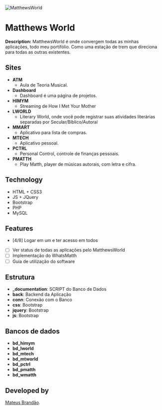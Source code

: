 ![MatthewsWorld](https://matthewsworld.life/img/logo-dash.png)
# Matthews World

**Description:** MatthewsWorld é onde convergem todas as minhas aplicações, todo meu portifólio. Como uma estação de trem que direciona para todas as outras existentes.

## Sites

- **ATM**
    - Aula de Teoria Musical.
- **Dashboard**
    - Dashboard é uma página de projetos.
- **HIMYM**
    - Streaming de How I Met Your Mother
- **LWORLD**
    - Literary World, onde você pode registrar suas atividades literárias separadas por Secular/Bíblico/Autoral
- **MMART**
    - Aplicativo para lista de compras.
- **MTECH**
    - Aplicativo pessoal.
- **PCTRL**
    - Personal Control, controle de finanças pessoais.
- **PMATTH**
    - Play Matth, player de músicas autorais, com letra e cifra.    

## Technology

- HTML + CSS3
- JS + JQuery
- Bootstrap
- PHP
- MySQL

## Features

- [4/8] Logar em um e ter acesso em todos
- [ ] Ver status de todas as aplicações pelo MatthewsWorld
- [ ] Implementação do WhatsMatth
- [ ] Guia de utilização do software

## Estrutura

- **_documentation**: SCRIPT do Banco de Dados
- **back**: Backend da Aplicação
- **conn**: Conexão com o Banco
- **css**: Bootstrap
- **jquery**: Bootstrap
- **js**: Bootstrap


## Bancos de dados

- **bd_himym**
- **bd_lworld**
- **bd_mtech**
- **bd_mtworld**
- **bd_pctrl**
- **bd_pmatth**
- **bd_wmatth**

## Developed by

[Mateus Brandão](https://github.com/matthewsbrandan).